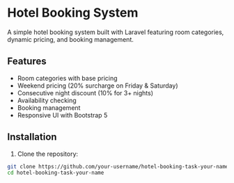 # Hotel Booking System

A simple hotel booking system built with Laravel featuring room categories, dynamic pricing, and booking management.

## Features

- Room categories with base pricing
- Weekend pricing (20% surcharge on Friday & Saturday)
- Consecutive night discount (10% for 3+ nights)
- Availability checking
- Booking management
- Responsive UI with Bootstrap 5

## Installation

1. Clone the repository:
```bash
git clone https://github.com/your-username/hotel-booking-task-your-name.git
cd hotel-booking-task-your-name
